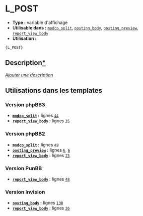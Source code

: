 # L_POST
* __Type :__ variable d'affichage
* __Utilisable dans :__ [`modcp_split`](../tpl/modcp_split.md#readme), [`posting_body`](../tpl/posting_body.md#readme), [`posting_preview`](../tpl/posting_preview.md#readme), [`report_view_body`](../tpl/report_view_body.md#readme)
* __Utilisation :__

```smarty
{L_POST}
```

## Description[*](https://fa-tvars.appspot.com/var/L_POST)
[*Ajouter une description*](https://fa-tvars.appspot.com/var/L_POST)

## Utilisations dans les templates

### Version phpBB3
* __[`modcp_split`](../tpl/modcp_split.md#readme) :__ lignes [`44`](../src/prosilver/modcp_split.tpl#L44)
* __[`report_view_body`](../tpl/report_view_body.md#readme) :__ lignes [`35`](../src/prosilver/report_view_body.tpl#L35)

### Version phpBB2
* __[`modcp_split`](../tpl/modcp_split.md#readme) :__ lignes [`49`](../src/subsilver/modcp_split.tpl#L49)
* __[`posting_preview`](../tpl/posting_preview.md#readme) :__ lignes [`6`](../src/subsilver/posting_preview.tpl#L6), [`6`](../src/subsilver/posting_preview.tpl#L6)
* __[`report_view_body`](../tpl/report_view_body.md#readme) :__ lignes [`23`](../src/subsilver/report_view_body.tpl#L23)

### Version PunBB
* __[`report_view_body`](../tpl/report_view_body.md#readme) :__ lignes [`48`](../src/punbb/report_view_body.tpl#L48)

### Version Invision
* __[`posting_body`](../tpl/posting_body.md#readme) :__ lignes [`130`](../src/invision/posting_body.tpl#L130)
* __[`report_view_body`](../tpl/report_view_body.md#readme) :__ lignes [`26`](../src/invision/report_view_body.tpl#L26)

